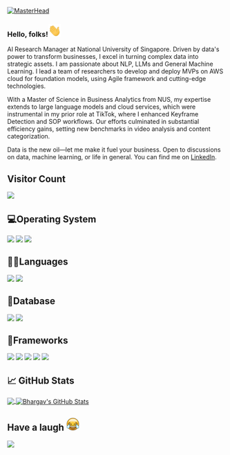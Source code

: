 [![MasterHead](https://res.cloudinary.com/superfolio/image/upload/v1620689979/68747470733a2f2f692e70696e696d672e636f6d2f6f726967696e616c732f63362f33332f63322f63363333633230656465383266306530636564376435373064626533613166332e676966_yjuh2s.gif)](https://bhargav1000.github.io)

### Hello, folks!<img src="https://github.com/bhargav1000/bhargav1000/blob/main/images/wave.gif" width="30px">

AI Research Manager at National University of Singapore. Driven by data's power to transform businesses, I excel in turning complex data into strategic assets. I am passionate about NLP, LLMs and General Machine Learning. I lead a team of researchers to develop and deploy MVPs on AWS cloud for foundation models, using Agile framework and cutting-edge technologies.

With a Master of Science in Business Analytics from NUS, my expertise extends to large language models and cloud services, which were instrumental in my prior role at TikTok, where I enhanced Keyframe Detection and SOP workflows. Our efforts culminated in substantial efficiency gains, setting new benchmarks in video analysis and content categorization.

Data is the new oil—let me make it fuel your business. Open to discussions on data, machine learning, or life in general.
You can find me on [LinkedIn](https://www.linkedin.com/in/bhargav-sagiraju/).

<!-- Icons -->

[1.2]: https://github.com/bhargav1000/bhargav1000/blob/main/images/linkedin.png

<!-- Links to your social media accounts -->

[1]: https://www.linkedin.com/in/bhargav-sagiraju/


## Visitor Count
<div>
<p > 
<img src="https://profile-counter.glitch.me/bhargav1000/count.svg" />
</p>
</div>


## 💻Operating System
![](https://img.shields.io/badge/Windows-0078D6?style=for-the-badge&logo=windows&logoColor=white)
![](https://img.shields.io/badge/Ubuntu-E95420?style=for-the-badge&logo=ubuntu&logoColor=white)
![](https://img.shields.io/badge/Kali_Linux-557C94?style=for-the-badge&logo=kali-linux&logoColor=white)

## 👩‍💻Languages
![](https://img.shields.io/badge/Python-3776AB?style=for-the-badge&logo=python&logoColor=white)
![](https://img.shields.io/badge/javascript-3776AB?style=for-the-badge&logo=javascript&logoColor=white)

## 🔧Database
![](https://img.shields.io/badge/MySQL-00000F?style=for-the-badge&logo=mysql&logoColor=white)
![](https://img.shields.io/badge/MongoDB-4EA94B?style=for-the-badge&logo=mongodb&logoColor=white)

## 🚀Frameworks
![](https://img.shields.io/badge/React-20232A?style=for-the-badge&logo=react&logoColor=61DAFB)
![](https://img.shields.io/badge/Node.js-339933?style=for-the-badge&logo=nodedotjs&logoColor=white)
![](https://img.shields.io/badge/Numpy-777BB4?style=for-the-badge&logo=numpy&logoColor=white)
![](https://img.shields.io/badge/Pandas-2C2D72?style=for-the-badge&logo=pandas&logoColor=white)
![](https://img.shields.io/badge/Plotly-239120?style=for-the-badge&logo=plotly&logoColor=white)



## &#x1f4c8; GitHub Stats

<a href="https://github.com/bhargav1000/bhargav1000">
  <img align="center" src="https://github-readme-stats.vercel.app/api/top-langs/?username=bhargav1000&hide=java,html,tex&title_color=ffffff&text_color=c9cacc&icon_color=2bbc8a&bg_color=1d1f21&langs_count=3" />
</a>
<a href="https://github.com/bhargav1000/bhargav1000">
  <img align="center" src="https://github-readme-stats.vercel.app/api?username=bhargav1000&show_icons=true&line_height=27&count_private=true&title_color=ffffff&text_color=c9cacc&icon_color=2bbc8a&bg_color=1d1f21" alt="Bhargav's GitHub Stats" />
</a>

## Have a laugh <img src='https://github.com/bhargav1000/bhargav1000/blob/main/images/laughing_gif.gif' width='30px'>

<img src="https://readme-jokes.vercel.app/api"> 
<!-->
    
<!--
**bhargav1000/bhargav1000** is a ✨ _special_ ✨ repository because its `README.md` (this file) appears on your GitHub profile.
//imp
https://github.com/alexandresanlim/Badges4-README.md-Profile
https://towardsdatascience.com/build-a-stunning-readme-for-your-github-profile-9b80434fe5d7
Here are some ideas to get you started:

- 🔭 I’m currently working on ...
- 🌱 I’m currently learning ...
- 👯 I’m looking to collaborate on ...
- 🤔 I’m looking for help with ...
- 💬 Ask me about ...
- 📫 How to reach me: ...
- 😄 Pronouns: ...
- ⚡ Fun fact: ...
-->
